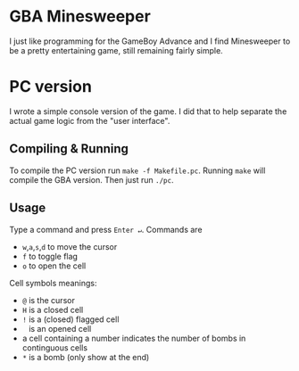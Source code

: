 # GBA Minesweeper

I just like programming for the GameBoy Advance and I find Minesweeper to be a pretty entertaining game, still remaining fairly simple.

# PC version
I wrote a simple console version of the game. I did that to help separate the actual game logic from the "user interface".

## Compiling & Running
To compile the PC version run `make -f Makefile.pc`. Running `make` will compile the GBA version.
Then just run `./pc`.

## Usage
Type a command and press `Enter ↵`. Commands are

* `w`,`a`,`s`,`d` to move the cursor
* `f` to toggle flag
* `o` to open the cell

Cell symbols meanings:

* `@` is the cursor
* `H` is a closed cell
* `!` is a (closed) flagged cell
* ` ` is an opened cell
* a cell containing a number indicates the number of bombs in continguous cells
* `*` is a bomb (only show at the end)
